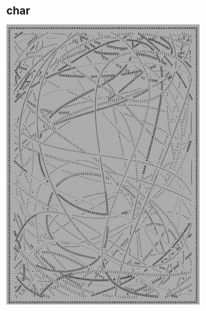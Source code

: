 <h1>char</h1>
<p align="center">
    <img width="700px" src="https://github.com/patakk/char/blob/master/sample.png">
</p>
